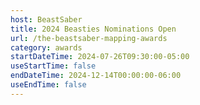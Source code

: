 ```yaml
---
host: BeastSaber
title: 2024 Beasties Nominations Open
url: /the-beastsaber-mapping-awards
category: awards
startDateTime: 2024-07-26T09:30:00-05:00
useStartTime: false
endDateTime: 2024-12-14T00:00:00-06:00
useEndTime: false
---
```

